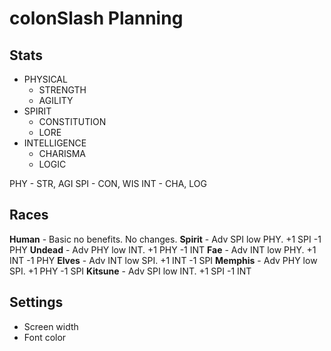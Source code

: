 # colonSlash Planning

## Stats

- PHYSICAL
  - STRENGTH
  - AGILITY
- SPIRIT
  - CONSTITUTION
  - LORE
- INTELLIGENCE
  - CHARISMA
  - LOGIC

PHY - STR, AGI
SPI - CON, WIS
INT - CHA, LOG

## Races

**Human** - Basic no benefits.
No changes.
**Spirit** - Adv SPI low PHY.
+1 SPI -1 PHY
**Undead** - Adv PHY low INT.
+1 PHY -1 INT
**Fae** - Adv INT low PHY.
+1 INT -1 PHY
**Elves** - Adv INT low SPI.
+1 INT -1 SPI
**Memphis** - Adv PHY low SPI.
+1 PHY -1 SPI
**Kitsune** - Adv SPI low INT.
+1 SPI -1 INT

## Settings
 - Screen width
 - Font color